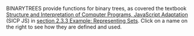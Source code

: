 BINARYTREES provide functions for binary trees, as covered
the textbook
<a href="https://sicp.comp.nus.edu.sg">Structure and Interpretation
of Computer Programs, JavaScript Adaptation</a> (SICP JS) 
in
<a href="https://sicp.comp.nus.edu.sg/chapters/37">section 2.3.3 Example: Representing Sets</a>.
Click on a name on the right to see how they are defined and used.
